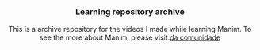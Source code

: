 <h3 align="center"> Learning repository archive </h1>

<p align="center">This is a archive repository for the videos I made while learning
Manim. To see the more about Manim, please 
visit:<a href="https://docs.manim.community/en/stable/index.html">da comunidade</a>
</p>

